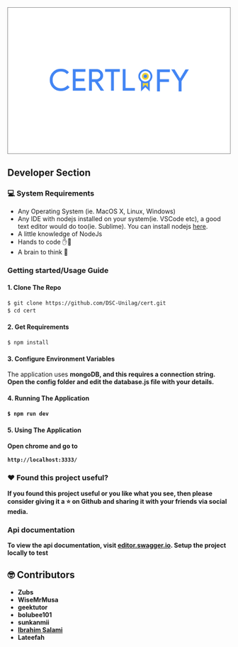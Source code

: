 <img src="certlify png.png" align="center">

##  Developer Section

###  💻 System Requirements
*  Any Operating System (ie. MacOS X, Linux, Windows)
*  Any IDE with nodejs installed on your system(ie. VSCode etc), a good text editor would do too(ie. Sublime). You can install nodejs [here](https://nodejs.org).
*  A little knowledge of NodeJs
*  Hands to code ✋🤚
*  A brain to think 🧠

###  Getting started/Usage Guide

####  1. Clone The Repo
```sh
$ git clone https://github.com/DSC-Unilag/cert.git
$ cd cert
```

####  2. Get Requirements
```sh
$ npm install
```

####  3. Configure Environment Variables
The application uses <strong>mongoDB<strong>, and this requires a connection string. Open the config folder and edit the database.js file with your details.

####  4. Running The Application
```sh
$ npm run dev
```

####  5. Using The Application
Open chrome and go to
```sh
http://localhost:3333/
```

### :heart: Found this project useful?
If you found this project useful or you like what you see, then please consider giving it a :star: on Github and sharing it with your friends via social media.

###  Api documentation

To view the api documentation, visit [editor.swagger.io](https://app.swaggerhub.com/apis-docs/DSC-cert-gen/certificate-generator/1.0.0). Setup the project locally to test

##  🤓 Contributors
*  **Zubs**
*  **WiseMrMusa**
*  **geektutor**
*  **bolubee101**
*  **sunkanmii**
*  **[Ibrahim Salami](https://www.behance.net/ibrahimsalami)**
*  **Lateefah**

